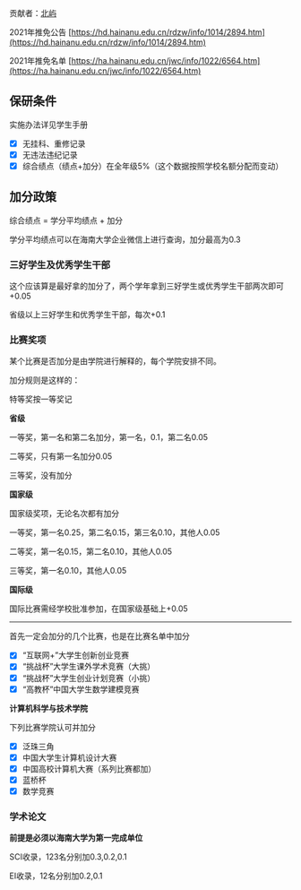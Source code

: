 贡献者：[北屿](https://github.com/beiyuouo)

2021年推免公告 [https://hd.hainanu.edu.cn/rdzw/info/1014/2894.htm](https://hd.hainanu.edu.cn/rdzw/info/1014/2894.htm)

2021年推免名单 [https://ha.hainanu.edu.cn/jwc/info/1022/6564.htm](https://ha.hainanu.edu.cn/jwc/info/1022/6564.htm)

## 保研条件

实施办法详见学生手册

- [x] 无挂科、重修记录
- [x] 无违法违纪记录
- [x] 综合绩点（绩点+加分）在全年级5%（这个数据按照学校名额分配而变动）

## 加分政策

综合绩点 = 学分平均绩点 + 加分

学分平均绩点可以在海南大学企业微信上进行查询，加分最高为0.3

### 三好学生及优秀学生干部

这个应该算是最好拿的加分了，两个学年拿到三好学生或优秀学生干部两次即可+0.05

省级以上三好学生和优秀学生干部，每次+0.1

### 比赛奖项

某个比赛是否加分是由学院进行解释的，每个学院安排不同。

加分规则是这样的：

特等奖按一等奖记

**省级**

一等奖，第一名和第二名加分，第一名，0.1，第二名0.05

二等奖，只有第一名加分0.05

三等奖，没有加分

**国家级**

国家级奖项，无论名次都有加分

一等奖，第一名0.25，第二名0.15，第三名0.10，其他人0.05

二等奖，第一名0.15，第二名0.10，其他人0.05

三等奖，第一名0.10，其他人0.05

**国际级**

国际比赛需经学校批准参加，在国家级基础上+0.05

---

首先一定会加分的几个比赛，也是在比赛名单中加分

- [x] “互联网+”大学生创新创业竞赛
- [x] “挑战杯”大学生课外学术竞赛（大挑）
- [x] “挑战杯”大学生创业计划竞赛（小挑）
- [x] “高教杯”中国大学生数学建模竞赛

**计算机科学与技术学院**

下列比赛学院认可并加分

- [x] 泛珠三角
- [x] 中国大学生计算机设计大赛
- [x] 中国高校计算机大赛（系列比赛都加）
- [x] 蓝桥杯
- [x] 数学竞赛

### 学术论文

**前提是必须以海南大学为第一完成单位**

SCI收录，123名分别加0.3,0.2,0.1

EI收录，12名分别加0.2,0.1

